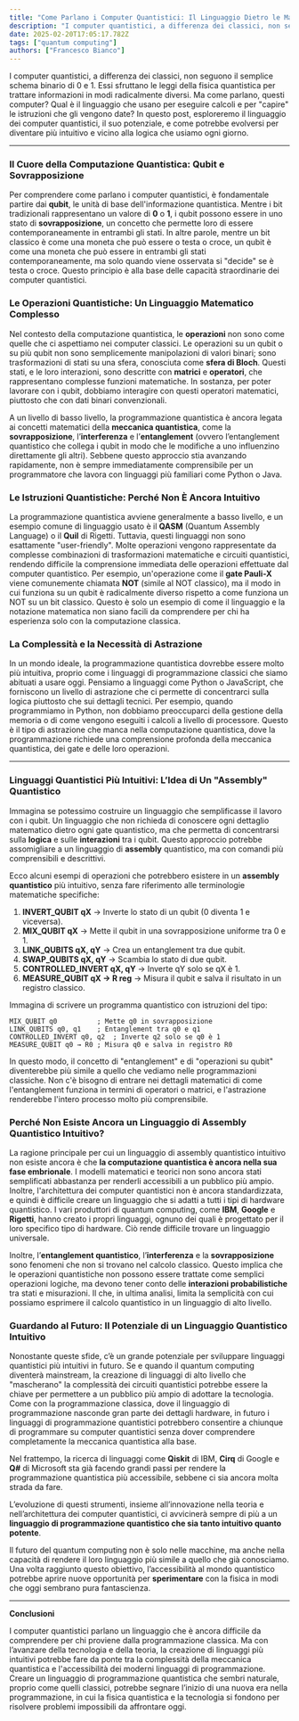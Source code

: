 ```yaml
---
title: "Come Parlano i Computer Quantistici: Il Linguaggio Dietro le Macchine del Futuro"
description: "I computer quantistici, a differenza dei classici, non seguono il semplice schema binario di 0 e 1. Essi sfruttano le leggi della fisica quantistica per trattare informazioni in modi radicalmente diversi. "
date: 2025-02-20T17:05:17.782Z
tags: ["quantum computing"]
authors: ["Francesco Bianco"]
---
```


I computer quantistici, a differenza dei classici, non seguono il semplice schema binario di 0 e 1. Essi sfruttano le leggi della fisica quantistica per trattare informazioni in modi radicalmente diversi. Ma come parlano, questi computer? Qual è il linguaggio che usano per eseguire calcoli e per "capire" le istruzioni che gli vengono date? In questo post, esploreremo il linguaggio dei computer quantistici, il suo potenziale, e come potrebbe evolversi per diventare più intuitivo e vicino alla logica che usiamo ogni giorno.  

---

### **Il Cuore della Computazione Quantistica: Qubit e Sovrapposizione**

Per comprendere come parlano i computer quantistici, è fondamentale partire dai **qubit**, le unità di base dell'informazione quantistica. Mentre i bit tradizionali rappresentano un valore di **0** o **1**, i qubit possono essere in uno stato di **sovrapposizione**, un concetto che permette loro di essere contemporaneamente in entrambi gli stati. In altre parole, mentre un bit classico è come una moneta che può essere o testa o croce, un qubit è come una moneta che può essere in entrambi gli stati contemporaneamente, ma solo quando viene osservata si "decide" se è testa o croce. Questo principio è alla base delle capacità straordinarie dei computer quantistici.  

### **Le Operazioni Quantistiche: Un Linguaggio Matematico Complesso**

Nel contesto della computazione quantistica, le **operazioni** non sono come quelle che ci aspettiamo nei computer classici. Le operazioni su un qubit o su più qubit non sono semplicemente manipolazioni di valori binari; sono trasformazioni di stati su una sfera, conosciuta come **sfera di Bloch**. Questi stati, e le loro interazioni, sono descritte con **matrici** e **operatori**, che rappresentano complesse funzioni matematiche. In sostanza, per poter lavorare con i qubit, dobbiamo interagire con questi operatori matematici, piuttosto che con dati binari convenzionali.  

A un livello di basso livello, la programmazione quantistica è ancora legata ai concetti matematici della **meccanica quantistica**, come la **sovrapposizione**, l’**interferenza** e l’**entanglement** (ovvero l’entanglement quantistico che collega i qubit in modo che le modifiche a uno influenzino direttamente gli altri). Sebbene questo approccio stia avanzando rapidamente, non è sempre immediatamente comprensibile per un programmatore che lavora con linguaggi più familiari come Python o Java.  

### **Le Istruzioni Quantistiche: Perché Non È Ancora Intuitivo**

La programmazione quantistica avviene generalmente a basso livello, e un esempio comune di linguaggio usato è il **QASM** (Quantum Assembly Language) o il **Quil** di Rigetti. Tuttavia, questi linguaggi non sono esattamente "user-friendly". Molte operazioni vengono rappresentate da complesse combinazioni di trasformazioni matematiche e circuiti quantistici, rendendo difficile la comprensione immediata delle operazioni effettuate dal computer quantistico. Per esempio, un'operazione come il **gate Pauli-X** viene comunemente chiamata **NOT** (simile al NOT classico), ma il modo in cui funziona su un qubit è radicalmente diverso rispetto a come funziona un NOT su un bit classico. Questo è solo un esempio di come il linguaggio e la notazione matematica non siano facili da comprendere per chi ha esperienza solo con la computazione classica.  

### **La Complessità e la Necessità di Astrazione**

In un mondo ideale, la programmazione quantistica dovrebbe essere molto più intuitiva, proprio come i linguaggi di programmazione classici che siamo abituati a usare oggi. Pensiamo a linguaggi come Python o JavaScript, che forniscono un livello di astrazione che ci permette di concentrarci sulla logica piuttosto che sui dettagli tecnici. Per esempio, quando programmiamo in Python, non dobbiamo preoccuparci della gestione della memoria o di come vengono eseguiti i calcoli a livello di processore. Questo è il tipo di astrazione che manca nella computazione quantistica, dove la programmazione richiede una comprensione profonda della meccanica quantistica, dei gate e delle loro operazioni.  

---

### **Linguaggi Quantistici Più Intuitivi: L’Idea di Un "Assembly" Quantistico**  

Immagina se potessimo costruire un linguaggio che semplificasse il lavoro con i qubit. Un linguaggio che non richieda di conoscere ogni dettaglio matematico dietro ogni gate quantistico, ma che permetta di concentrarsi sulla **logica** e sulle **interazioni** tra i qubit. Questo approccio potrebbe assomigliare a un linguaggio di **assembly** quantistico, ma con comandi più comprensibili e descrittivi.  

Ecco alcuni esempi di operazioni che potrebbero esistere in un **assembly quantistico** più intuitivo, senza fare riferimento alle terminologie matematiche specifiche:  

1. **INVERT_QUBIT qX** → Inverte lo stato di un qubit (0 diventa 1 e viceversa).  
2. **MIX_QUBIT qX** → Mette il qubit in una sovrapposizione uniforme tra 0 e 1.  
3. **LINK_QUBITS qX, qY** → Crea un entanglement tra due qubit.  
4. **SWAP_QUBITS qX, qY** → Scambia lo stato di due qubit.  
5. **CONTROLLED_INVERT qX, qY** → Inverte qY solo se qX è 1.  
6. **MEASURE_QUBIT qX → R reg** → Misura il qubit e salva il risultato in un registro classico.  

Immagina di scrivere un programma quantistico con istruzioni del tipo:  

```plaintext
MIX_QUBIT q0          ; Mette q0 in sovrapposizione
LINK_QUBITS q0, q1    ; Entanglement tra q0 e q1
CONTROLLED_INVERT q0, q2  ; Inverte q2 solo se q0 è 1
MEASURE_QUBIT q0 → R0 ; Misura q0 e salva in registro R0
```  

In questo modo, il concetto di "entanglement" e di "operazioni su qubit" diventerebbe più simile a quello che vediamo nelle programmazioni classiche. Non c'è bisogno di entrare nei dettagli matematici di come l'entanglement funziona in termini di operatori o matrici, e l'astrazione renderebbe l'intero processo molto più comprensibile.  

### **Perché Non Esiste Ancora un Linguaggio di Assembly Quantistico Intuitivo?**

La ragione principale per cui un linguaggio di assembly quantistico intuitivo non esiste ancora è che **la computazione quantistica è ancora nella sua fase embrionale**. I modelli matematici e teorici non sono ancora stati semplificati abbastanza per renderli accessibili a un pubblico più ampio. Inoltre, l'architettura dei computer quantistici non è ancora standardizzata, e quindi è difficile creare un linguaggio che si adatti a tutti i tipi di hardware quantistico. I vari produttori di quantum computing, come **IBM**, **Google** e **Rigetti**, hanno creato i propri linguaggi, ognuno dei quali è progettato per il loro specifico tipo di hardware. Ciò rende difficile trovare un linguaggio universale.  

Inoltre, l’**entanglement quantistico**, l’**interferenza** e la **sovrapposizione** sono fenomeni che non si trovano nel calcolo classico. Questo implica che le operazioni quantistiche non possono essere trattate come semplici operazioni logiche, ma devono tener conto delle **interazioni probabilistiche** tra stati e misurazioni. Il che, in ultima analisi, limita la semplicità con cui possiamo esprimere il calcolo quantistico in un linguaggio di alto livello.  

### **Guardando al Futuro: Il Potenziale di un Linguaggio Quantistico Intuitivo**  

Nonostante queste sfide, c’è un grande potenziale per sviluppare linguaggi quantistici più intuitivi in futuro. Se e quando il quantum computing diventerà mainstream, la creazione di linguaggi di alto livello che "mascherano" la complessità dei circuiti quantistici potrebbe essere la chiave per permettere a un pubblico più ampio di adottare la tecnologia. Come con la programmazione classica, dove il linguaggio di programmazione nasconde gran parte dei dettagli hardware, in futuro i linguaggi di programmazione quantistici potrebbero consentire a chiunque di programmare su computer quantistici senza dover comprendere completamente la meccanica quantistica alla base.  

Nel frattempo, la ricerca di linguaggi come **Qiskit** di IBM, **Cirq** di Google e **Q#** di Microsoft sta già facendo grandi passi per rendere la programmazione quantistica più accessibile, sebbene ci sia ancora molta strada da fare.  

L’evoluzione di questi strumenti, insieme all’innovazione nella teoria e nell’architettura dei computer quantistici, ci avvicinerà sempre di più a un **linguaggio di programmazione quantistico che sia tanto intuitivo quanto potente**.  

Il futuro del quantum computing non è solo nelle macchine, ma anche nella capacità di rendere il loro linguaggio più simile a quello che già conosciamo. Una volta raggiunto questo obiettivo, l’accessibilità al mondo quantistico potrebbe aprire nuove opportunità per **sperimentare** con la fisica in modi che oggi sembrano pura fantascienza.  

---

**Conclusioni**

I computer quantistici parlano un linguaggio che è ancora difficile da comprendere per chi proviene dalla programmazione classica. Ma con l’avanzare della tecnologia e della teoria, la creazione di linguaggi più intuitivi potrebbe fare da ponte tra la complessità della meccanica quantistica e l'accessibilità dei moderni linguaggi di programmazione. Creare un linguaggio di programmazione quantistica che sembri naturale, proprio come quelli classici, potrebbe segnare l’inizio di una nuova era nella programmazione, in cui la fisica quantistica e la tecnologia si fondono per risolvere problemi impossibili da affrontare oggi.
